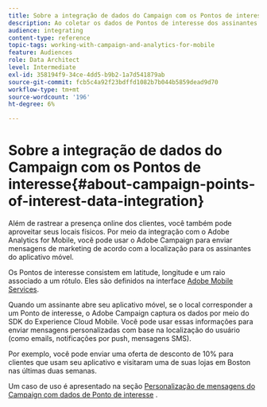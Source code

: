 ```yaml
---
title: Sobre a integração de dados do Campaign com os Pontos de interesse
description: Ao coletar os dados de Pontos de interesse dos assinantes do aplicativo móvel, envie mensagens de marketing de acordo com a localização para seus assinantes por meio da integração no Adobe Campaign.
audience: integrating
content-type: reference
topic-tags: working-with-campaign-and-analytics-for-mobile
feature: Audiences
role: Data Architect
level: Intermediate
exl-id: 358194f9-34ce-4dd5-b9b2-1a7d541879ab
source-git-commit: fcb5c4a92f23bdffd1082b7b044b5859dead9d70
workflow-type: tm+mt
source-wordcount: '196'
ht-degree: 6%

---
```


# Sobre a integração de dados do Campaign com os Pontos de interesse{#about-campaign-points-of-interest-data-integration}

Além de rastrear a presença online dos clientes, você também pode aproveitar seus locais físicos. Por meio da integração com o Adobe Analytics for Mobile, você pode usar o Adobe Campaign para enviar mensagens de marketing de acordo com a localização para os assinantes do aplicativo móvel.

Os Pontos de interesse consistem em latitude, longitude e um raio associado a um rótulo. Eles são definidos na interface [Adobe Mobile Services](https://experienceleague.adobe.com/docs/mobile-services/using/home.html).

Quando um assinante abre seu aplicativo móvel, se o local corresponder a um Ponto de interesse, o Adobe Campaign captura os dados por meio do SDK do Experience Cloud Mobile. Você pode usar essas informações para enviar mensagens personalizadas com base na localização do usuário (como emails, notificações por push, mensagens SMS).

Por exemplo, você pode enviar uma oferta de desconto de 10% para clientes que usam seu aplicativo e visitaram uma de suas lojas em Boston nas últimas duas semanas.

Um caso de uso é apresentado na seção [Personalização de mensagens do Campaign com dados de Ponto de interesse](../../integrating/using/personalizing-campaign-messages-with-point-of-interest-data.md) .
